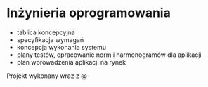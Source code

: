 # Inżynieria oprogramowania
- tablica koncepcyjna
- specyfikacja wymagań
- koncepcja wykonania systemu
- plany testów, opracowanie norm i harmonogramów dla aplikacji
- plan wprowadzenia aplikacji na rynek 

Projekt wykonany wraz z @